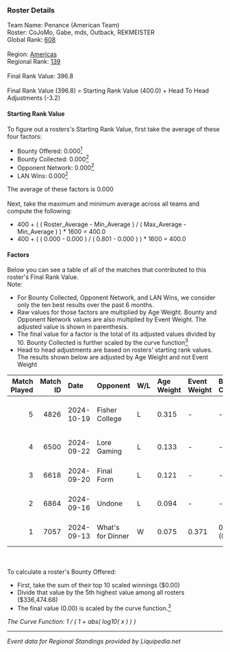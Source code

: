 ### Roster Details<br />
Team Name: Penance (American Team)<br />
Roster: CoJoMo, Gabe, mds, Outback, REKMEISTER<br />
Global Rank: [608](../standings_global.md)<br />
<br />
Region: [Americas]( ../standings_americas.md)<br />
Regional Rank: [139]( ../standings_americas.md)<br />
<br />
Final Rank Value:  396.8<br />
<br />
Final Rank Value (396.8) = Starting Rank Value (400.0) + Head To Head Adjustments (-3.2)<br />

#### Starting Rank Value<br />
To figure out a rosters's Starting Rank Value, first take the average of these four factors:<br />
- Bounty Offered: 0.000[<sup>1</sup>](#table2)
- Bounty Collected: 0.000[<sup>2</sup>](#table1)
- Opponent Network: 0.000[<sup>2</sup>](#table1)
- LAN Wins: 0.000[<sup>2</sup>](#table1)

The average of these factors is 0.000<br />
<br />
Next, take the maximum and minimum average across all teams and compute the following:<br />
- 400 + ( ( Roster_Average - Min_Average ) / ( Max_Average - Min_Average ) ) * 1600 = 400.0
- 400 + ( ( 0.000 - 0.000 ) / ( 0.801 - 0.000 ) ) * 1600 = 400.0


#### Factors<br />
Below you can see a table of all of the matches that contributed to this roster's Final Rank Value.<br />
Note:<br />

- For Bounty Collected, Opponent Network, and LAN Wins, we consider only the ten best results over the past 6 months.
- Raw values for those factors are multiplied by Age Weight. Bounty and Opponent Network values are also multiplied by Event Weight. The adjusted value is shown in parenthesis.
- The final value for a factor is the total of its adjusted values divided by 10. Bounty Collected is further scaled by the curve function[<sup>3</sup>](#curveFunction)
- Head to head adjustments are based on rosters' starting rank values. The results shown below are adjusted by Age Weight and not Event Weight
<span id="table1"></span><br />


| Match Played | Match ID | Date       | Opponent          | W/L | Age Weight | Event Weight | Bounty Collected | Opponent Network | LAN Wins  | H2H Adj. | Roster                                 |
| -: | -: | :- | :- | :- | :- | :- | :- | :- | :- | -: | :- |
|            5 |     4826 | 2024-10-19 | Fisher College    | L   | 0.315      | -            | -                | -                | -         |    -1.05 | CoJoMo, Gabe, mds, Outback, REKMEISTER |
|            4 |     6500 | 2024-09-22 | Lore Gaming       | L   | 0.133      | -            | -                | -                | -         |    -2.10 | CoJoMo, Gabe, Louie, mds, shutout      |
|            3 |     6618 | 2024-09-20 | Final Form        | L   | 0.121      | -            | -                | -                | -         |    -0.90 | CoJoMo, Gabe, Louie, mds, shutout      |
|            2 |     6864 | 2024-09-16 | Undone            | L   | 0.094      | -            | -                | -                | -         |    -0.32 | CoJoMo, Gabe, Louie, mds, shutout      |
|            1 |     7057 | 2024-09-13 | What's for Dinner | W   | 0.075      | 0.371        | 0.000 (0.000)    | 0.000 (0.000)    | 0 (0.000) |     1.18 | CoJoMo, Gabe, Louie, mds, shutout      |

<br />
<span id="table2"></span><br />
To calculate a roster's Bounty Offered:<br />

- First, take the sum of their top 10 scaled winnings ($0.00)
- Divide that value by the 5th highest value among all rosters ($336,474.68)
- The final value (0.00) is scaled by the curve function.[<sup>3</sup>](#curveFunction)

<span id="curveFunction"></span>_The Curve Function: 1 / ( 1 + abs( log10( x ) ) )_<br />

---
_Event data for Regional Standings provided by Liquipedia.net_<br />
